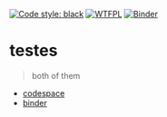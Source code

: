 [![Code style: black](https://img.shields.io/badge/code%20style-black-000000.svg)](https://github.com/psf/black)
[![WTFPL](http://www.wtfpl.net/wp-content/uploads/2012/12/wtfpl-badge-1.png)](http://www.wtfpl.net/)
[![Binder](https://mybinder.org/badge_logo.svg)](https://mybinder.org/v2/gh/matthewbegun/testes/main)

# testes
> both of them

- [codespace](https://github.com/codespaces/matthewbegun-testes-2jhr)
- [binder](https://mybinder.org/v2/gh/matthewbegun/testes/main)
